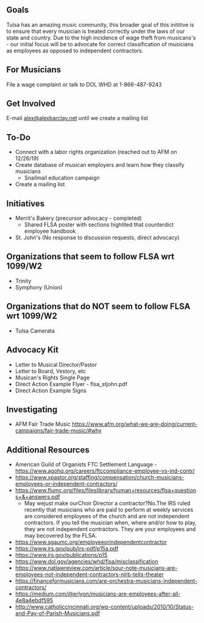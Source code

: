## Goals
Tulsa has an amazing music community, this broader goal of this inititive is to ensure that every musician is treated correctly under the laws of our state and country. Due to the high incidence of wage theft from musicans's  - our initial focus will be to advocate for correct classification of musicians as employees as opposed to independent contractors. 

## For Musicians 
File a wage complaint or talk to DOL WHD at 1-866-487-9243

## Get Involved
E-mail alex@alexbarclay.net until we create a mailing list

## To-Do 
- Connect with a labor rights organization (reached out to AFM on 12/26/19) 
- Create database of musican employers and learn how they classify musicians 
   - Snailmail education campaign
- Create a mailing list 

## Initiatives
- Merrit's Bakery (precursor advocacy - completed)
   - Shared FLSA poster with sections highlited that counterdict employee handbook
- St. John's (No response to discussion requests, direct advocacy) 

## Organizations that seem to follow FLSA wrt 1099/W2
- Trinity 
- Symphony (Union) 
 
## Organizations that do NOT seem to follow FLSA wrt 1099/W2
- Tulsa Camerata

## Advocacy Kit
- Letter to Musical Director/Pastor
- Letter to Board, Vestory, etc
- Musican's Rights Single Page
- Direct Action Example Flyer - flsa_stjohn.pdf
- Direct Action Example Signs 

## Investigating 
- AFM Fair Trade Music https://www.afm.org/what-we-are-doing/current-campaigns/fair-trade-music/#why

## Additional Resources 
- American Guild of Organists FTC Settlement Language - https://www.agohq.org/careers/ftccompliance-employee-vs-ind-contr/
- https://www.xpastor.org/staffing/compensation/church-musicians-employees-or-independent-contractors/
- https://www.flumc.org/files/fileslibrary/human+resources/flsa+questions+&+answers.pdf
   - May wejust make ourChoir Director a contractor?No.The IRS ruled recently that musicians who are paid to perform at weekly services are considered employees of the church and are not independent contractors.  If you tell the musician when, where and/or how to play, they are not independent contractors.  They are your employees and may becovered by the FLSA.
- https://www.sgaumc.org/employeeorindependentcontractor
- https://www.irs.gov/pub/irs-pdf/p15a.pdf
- https://www.irs.gov/publications/p15
- https://www.dol.gov/agencies/whd/flsa/misclassification
- https://www.natlawreview.com/article/sour-note-musicians-are-employees-not-independent-contractors-nlrb-tells-theater
- https://financeformusicians.com/are-orchestra-musicians-independent-contractors/
- https://medium.com/@erlyon/musicians-are-employees-after-all-4e8a4ebdf595
- http://www.catholiccincinnati.org/wp-content/uploads/2010/10/Status-and-Pay-of-Parish-Musicians.pdf

